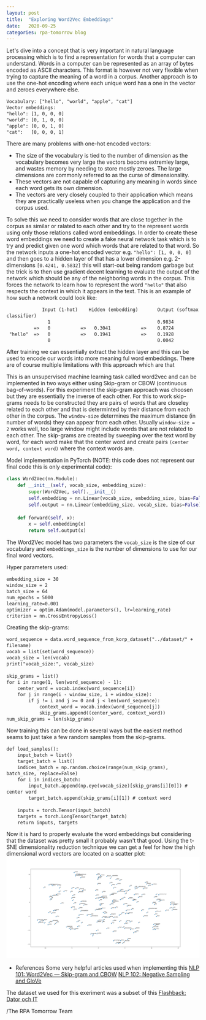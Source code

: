 ```yaml
---
layout: post
title:  "Exploring Word2Vec Embeddings"
date:   2020-09-25
categories: rpa-tomorrow blog 
---
```

Let's dive into a concept that is very important in natural language processing which is to find a representation for words that a computer can understand. Words in a computer can be represented as an array of bytes encoded as ASCII characters. This format is however not very flexible when trying to capture the meaning of a word in a corpus. Another approach is to use the one-hot encoding where each unique word has a one in the vector and zeroes everywhere else.

```
Vocabulary: ["hello", "world", "apple", "cat"]
Vector embeddings:
"hello": [1, 0, 0, 0]
"world": [0, 1, 0, 0]
"apple": [0, 0, 1, 0]
"cat":   [0, 0, 0, 1]
```

There are many problems with one-hot encoded vectors:
- The size of the vocabulary is tied to the number of dimension as the vocabulary becomes very large the vectors become extremley large, and wastes memory by needing to store mostly zeroes. The large dimensions are commonly referred to as the curse of dimensionality.
- These vectors are not capable of capturing any meaning in words since each word gets its own dimension.
- The vectors are very closely coupled to their application which means they are practically useless when you change the application and the corpus used.

To solve this we need to consider words that are close together in the corpus as similar or ralated to each other and try to the represent words using only those relations called word embeddings. In order to create these word embeddings we need to create a fake neural network task which is to try and predict given one word which words that are related to that word. So the network inputs a one-hot encoded vector e.g. `"hello": [1, 0, 0, 0]` and then goes to a hidden layer of that has a lower dimension e.g. 2-dimensions `[0.4241, 0.5832]` this will start-out being random garbage but the trick is to then use gradient decent learning to evaluate the output of the network which should be any of the neighboring words in the corpus. This forces the network to learn how to represent the word `"hello"` that also respects the context in which it appears in the text. This is an example of how such a network could look like:

```
             Input (1-hot)    Hidden (embedding)       Output (softmax classifier)
               1                                       0.9834
          =>   0           =>   0.3041           =>    0.8724
 "hello"  =>   0           =>   0.1941           =>    0.1928
               0                                       0.0042
```

After training we can essentially extract the hidden layer and this can be used to encode our words into more meaning ful word embeddings. There are of course multiple limitations with this approach which are that 

This is an unsupervised machine learning task called word2vec and can be implemented in two ways either using Skip-gram or CBOW (continuous bag-of-words). For this experiment the skip-gram approach was choosen but they are essentially the inverse of each other. For this to work skip-grams needs to be constructed they are pairs of words that are closeley related to each other and that is determinted by their distance from each other in the corpus. The `window-size` determines the maximum distance (in number of words) they can appear from each other. Usually `window-size = 2` works well, too large window might include words that are not related to each other. The skip-grams are created by sweeping over the text word by word, for each word make that the center word and create pairs `(center word, context word)` where the context words are.

Model implementation in PyTorch (NOTE: this code does not represent our final code this is only experimental code):
```python
class Word2Vec(nn.Module):
    def __init__(self, vocab_size, embedding_size):
        super(Word2Vec, self).__init__()
        self.embedding = nn.Linear(vocab_size, embedding_size, bias=False)
        self.output = nn.Linear(embedding_size, vocab_size, bias=False)

    def forward(self, x):
        x = self.embedding(x)
        return self.output(x)
```
The Word2Vec model has two parameters the `vocab_size` is the size of our vocabulary and `embeddings_size` is the number of dimensions to use for our final word vectors.

Hyper parameters used:
```
embedding_size = 30
window_size = 2
batch_size = 64
num_epochs = 5000
learning_rate=0.001
optimizer = optim.Adam(model.parameters(), lr=learning_rate)
criterion = nn.CrossEntropyLoss()
```

Creating the skip-grams:
```
word_sequence = data.word_sequence_from_korp_dataset("../dataset/" + filename)
vocab = list(set(word_sequence))
vocab_size = len(vocab)
print("vocab_size:", vocab_size)

skip_grams = list()
for i in range(1, len(word_sequence) - 1):
    center_word = vocab.index(word_sequence[i])
    for j in range(i - window_size, i + window_size):
        if j != i and j >= 0 and j < len(word_sequence):
            context_word = vocab.index(word_sequence[j])
            skip_grams.append((center_word, context_word))
num_skip_grams = len(skip_grams)
```

Now training this can be done in several ways but the easiest method seams to just take a few random samples from the skip-grams.
```
def load_samples():
    input_batch = list()
    target_batch = list()
    indices_batch = np.random.choice(range(num_skip_grams), batch_size, replace=False)
    for i in indices_batch:
        input_batch.append(np.eye(vocab_size)[skip_grams[i][0]]) # center word
        target_batch.append(skip_grams[i][1]) # context word

    inputs = torch.Tensor(input_batch)
    targets = torch.LongTensor(target_batch)
    return inputs, targets
```

Now it is hard to properly evaluate the word embeddings but considering that the dataset was pretty small it probably wasn't that good. Using the t-SNE dimensionality reduction technique we can get a feel for how the high dimensional word vectors are located on a scatter plot:
![Results](/images/word2vec_flashback_datorIt.png)


* References
Some very helpful articles used when implementing this
[NLP 101: Word2Vec — Skip-gram and CBOW](https://towardsdatascience.com/nlp-101-word2vec-skip-gram-and-cbow-93512ee24314)
[NLP 102: Negative Sampling and GloVe](https://towardsdatascience.com/nlp-101-negative-sampling-and-glove-936c88f3bc68)

The dataset we used for this exeriment was a subset of this
[Flashback: Dator och IT](https://spraakbanken.gu.se/resurser/flashback-dator)

/The RPA Tomorrow Team

